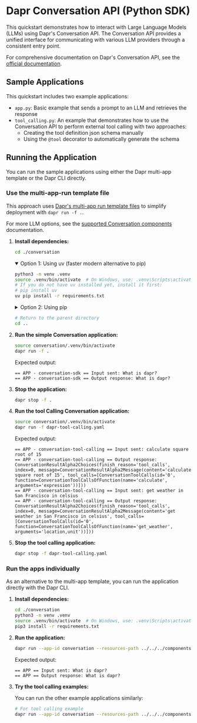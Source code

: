 # Dapr Conversation API (Python SDK)

This quickstart demonstrates how to interact with Large Language Models (LLMs) using Dapr's Conversation API. The Conversation API provides a unified interface for communicating with various LLM providers through a consistent entry point.

For comprehensive documentation on Dapr's Conversation API, see the [official documentation](https://docs.dapr.io/developing-applications/building-blocks/conversation/conversation-overview/).

## Sample Applications

This quickstart includes two example applications:

- `app.py`: Basic example that sends a prompt to an LLM and retrieves the response
- `tool_calling.py`: An example that demonstrates how to use the Conversation API to perform external tool calling with two approaches:
    - Creating the tool definition json schema manually
    - Using the `@tool` decorator to automatically generate the schema

## Running the Application

You can run the sample applications using either the Dapr multi-app template or the Dapr CLI directly.

### Use the multi-app-run template file

This approach uses [Dapr's multi-app run template files](https://docs.dapr.io/developing-applications/local-development/multi-app-dapr-run/multi-app-overview/) to simplify deployment with `dapr run -f .`.

For more LLM options, see the [supported Conversation components](https://docs.dapr.io/reference/components-reference/supported-conversation/) documentation.

1. **Install dependencies:**
    
    ```bash
    cd ./conversation
    ```
    
    <details open="true">
    <summary>Option 1: Using uv (faster modern alternative to pip)</summary>

    ```bash
    python3 -m venv .venv
    source .venv/bin/activate  # On Windows, use: .venv\Scripts\activate
    # If you do not have uv installed yet, install it first:
    # pip install uv
    uv pip install -r requirements.txt
    ```

    </details>
   
    <details>
    <summary>Option 2: Using pip</summary>

    <!-- STEP
    name: Install Python dependencies
    -->
    
    ```bash
    cd conversation   
    python3 -m venv .venv
    source .venv/bin/activate  # On Windows, use: .venv\Scripts\activate
    pip3 install -r requirements.txt
    ```
    
    </details>
    
    ```bash
    # Return to the parent directory
    cd ..
    ```
    <!-- END_STEP -->

2. **Run the simple Conversation application:**

    <!-- STEP
    name: Run multi app run template
    expected_stdout_lines:
      - '== APP - conversation-sdk == Input sent: What is dapr?'
      - '== APP - conversation-sdk == Output response: What is dapr?'
    expected_stderr_lines:
    output_match_mode: substring
    match_order: none
    background: true
    sleep: 15
    timeout_seconds: 30
    -->
    
    ```bash
    source conversation/.venv/bin/activate
    dapr run -f .    
    ```
    
    Expected output:
    
    ```text
    == APP - conversation-sdk == Input sent: What is dapr?
    == APP - conversation-sdk == Output response: What is dapr?
    ```
    
    <!-- END_STEP -->

3. **Stop the application:**

    <!-- STEP
    name: Stop multi-app run 
    sleep: 5
    -->
    
    ```bash
    dapr stop -f .
    ```
    
    <!-- END_STEP -->

4. **Run the tool Calling Conversation application:**

    <!-- STEP
    name: Run multi app run template
    expected_stdout_lines:
      - "== APP - conversation-tool-calling == Input sent: calculate square root of 15"
      - "== APP - conversation-tool-calling == Output response: ConversationResultAlpha2Choices(finish_reason='tool_calls', index=0, message=ConversationResultAlpha2Message(content='calculate square root of 15', tool_calls=[ConversationToolCalls(id='0', function=ConversationToolCallsOfFunction(name='calculate', arguments='expression'))]))"
      - "== APP - conversation-tool-calling == Input sent: get weather in San Francisco in celsius"
      - "== APP - conversation-tool-calling == Output response: ConversationResultAlpha2Choices(finish_reason='tool_calls', index=0, message=ConversationResultAlpha2Message(content='get weather in San Francisco in celsius', tool_calls=[ConversationToolCalls(id='0', function=ConversationToolCallsOfFunction(name='get_weather', arguments='location,unit'))]))"
    expected_stderr_lines:
    output_match_mode: substring
    match_order: none
    background: true
    sleep: 15
    timeout_seconds: 30
    -->

    ```bash
    source conversation/.venv/bin/activate
    dapr run -f dapr-tool-calling.yaml    
    ```

   Expected output:

    ```text
    == APP - conversation-tool-calling == Input sent: calculate square root of 15
    == APP - conversation-tool-calling == Output response: ConversationResultAlpha2Choices(finish_reason='tool_calls', index=0, message=ConversationResultAlpha2Message(content='calculate square root of 15', tool_calls=[ConversationToolCalls(id='0', function=ConversationToolCallsOfFunction(name='calculate', arguments='expression'))]))
    == APP - conversation-tool-calling == Input sent: get weather in San Francisco in celsius
    == APP - conversation-tool-calling == Output response: ConversationResultAlpha2Choices(finish_reason='tool_calls', index=0, message=ConversationResultAlpha2Message(content='get weather in San Francisco in celsius', tool_calls=[ConversationToolCalls(id='0', function=ConversationToolCallsOfFunction(name='get_weather', arguments='location,unit'))]))   
    ```

    <!-- END_STEP -->

5. **Stop the tool calling application:**

    <!-- STEP
    name: Stop multi-app run 
    sleep: 5
    -->

    ```bash
    dapr stop -f dapr-tool-calling.yaml   
    ```

    <!-- END_STEP -->

### Run the apps individually

As an alternative to the multi-app template, you can run the application directly with the Dapr CLI.

1. **Install dependencies:**

    ```bash
    cd ./conversation
    python3 -m venv .venv
    source .venv/bin/activate  # On Windows, use: .venv\Scripts\activate
    pip3 install -r requirements.txt
    ```

2. **Run the application:**

    ```bash
    dapr run --app-id conversation --resources-path ../../../components -- python3 app.py
    ```
    
    Expected output:
    
    ```text
    == APP == Input sent: What is dapr?
    == APP == Output response: What is dapr?
    ```
    
3. **Try the tool calling examples:**

    You can run the other example applications similarly:
    
    ```bash
    # For tool calling example
    dapr run --app-id conversation --resources-path ../../../components -- python3 tool_calling.py
    ```
